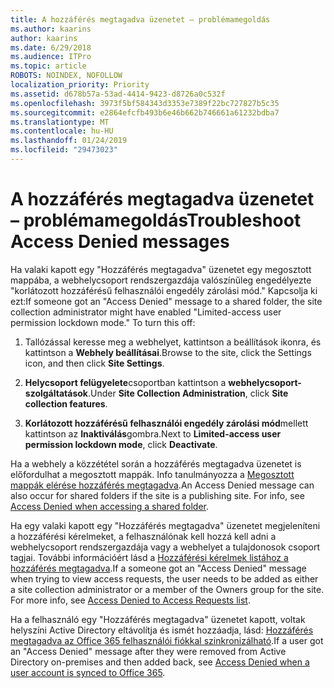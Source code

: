 ```yaml
---
title: A hozzáférés megtagadva üzenetet – problémamegoldás
ms.author: kaarins
author: kaarins
ms.date: 6/29/2018
ms.audience: ITPro
ms.topic: article
ROBOTS: NOINDEX, NOFOLLOW
localization_priority: Priority
ms.assetid: d678b57a-53ad-4414-9423-d8726a0c532f
ms.openlocfilehash: 3973f5bf584343d3353e7389f22bc727827b5c35
ms.sourcegitcommit: e2864efcfb493b6e46b662b746661a61232bdba7
ms.translationtype: MT
ms.contentlocale: hu-HU
ms.lasthandoff: 01/24/2019
ms.locfileid: "29473023"
---
```

# <a name="troubleshoot-access-denied-messages"></a><span data-ttu-id="0df03-102">A hozzáférés megtagadva üzenetet – problémamegoldás</span><span class="sxs-lookup"><span data-stu-id="0df03-102">Troubleshoot Access Denied messages</span></span>

<span data-ttu-id="0df03-p101">Ha valaki kapott egy "Hozzáférés megtagadva" üzenetet egy megosztott mappába, a webhelycsoport rendszergazdája valószínűleg engedélyezte "korlátozott hozzáférésű felhasználói engedély zárolási mód." Kapcsolja ki ezt:</span><span class="sxs-lookup"><span data-stu-id="0df03-p101">If someone got an "Access Denied" message to a shared folder, the site collection administrator might have enabled "Limited-access user permission lockdown mode." To turn this off:</span></span> 
  
1. <span data-ttu-id="0df03-105">Tallózással keresse meg a webhelyet, kattintson a beállítások ikonra, és kattintson a **Webhely beállításai**.</span><span class="sxs-lookup"><span data-stu-id="0df03-105">Browse to the site, click the Settings icon, and then click **Site Settings**.</span></span>
    
2. <span data-ttu-id="0df03-106">**Helycsoport felügyelete**csoportban kattintson a **webhelycsoport-szolgáltatások**.</span><span class="sxs-lookup"><span data-stu-id="0df03-106">Under **Site Collection Administration**, click **Site collection features**.</span></span>
    
3. <span data-ttu-id="0df03-107">**Korlátozott hozzáférésű felhasználói engedély zárolási mód**mellett kattintson az **Inaktiválás**gombra.</span><span class="sxs-lookup"><span data-stu-id="0df03-107">Next to **Limited-access user permission lockdown mode**, click **Deactivate**.</span></span>
    
<span data-ttu-id="0df03-p102">Ha a webhely a közzététel során a hozzáférés megtagadva üzenetet is előfordulhat a megosztott mappák. Info tanulmányozza a [Megosztott mappák elérése hozzáférés megtagadva](https://go.microsoft.com/fwlink/?linkid=2004317).</span><span class="sxs-lookup"><span data-stu-id="0df03-p102">An Access Denied message can also occur for shared folders if the site is a publishing site. For info, see [Access Denied when accessing a shared folder](https://go.microsoft.com/fwlink/?linkid=2004317).</span></span>
  
<span data-ttu-id="0df03-p103">Ha egy valaki kapott egy "Hozzáférés megtagadva" üzenetet megjeleníteni a hozzáférési kérelmeket, a felhasználónak kell hozzá kell adni a webhelycsoport rendszergazdája vagy a webhelyet a tulajdonosok csoport tagjai. További információért lásd a [Hozzáférési kérelmek listához a hozzáférés megtagadva](https://go.microsoft.com/fwlink/?linkid=2004220).</span><span class="sxs-lookup"><span data-stu-id="0df03-p103">If a someone got an "Access Denied" message when trying to view access requests, the user needs to be added as either a site collection administrator or a member of the Owners group for the site. For more info, see [Access Denied to Access Requests list](https://go.microsoft.com/fwlink/?linkid=2004220).</span></span>
  
<span data-ttu-id="0df03-112">Ha a felhasználó egy "Hozzáférés megtagadva" üzenetet kapott, voltak helyszíni Active Directory eltávolítja és ismét hozzáadja, lásd: [Hozzáférés megtagadva az Office 365 felhasználói fiókkal szinkronizálható](https://go.microsoft.com/fwlink/?linkid=2004318).</span><span class="sxs-lookup"><span data-stu-id="0df03-112">If a user got an "Access Denied" message after they were removed from Active Directory on-premises and then added back, see [Access Denied when a user account is synced to Office 365](https://go.microsoft.com/fwlink/?linkid=2004318).</span></span>
  

